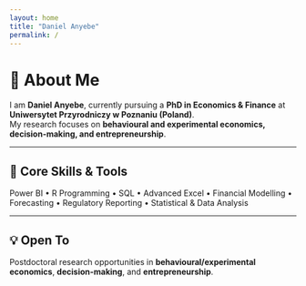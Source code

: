 ```yaml
---
layout: home
title: "Daniel Anyebe"
permalink: /
---
```


# 👋 About Me

I am **Daniel Anyebe**, currently pursuing a **PhD in Economics & Finance** at **Uniwersytet Przyrodniczy w Poznaniu (Poland)**.  
My research focuses on **behavioural and experimental economics, decision-making, and entrepreneurship**.

---

## 💼 Core Skills & Tools
Power BI • R Programming • SQL • Advanced Excel • Financial Modelling • Forecasting • Regulatory Reporting • Statistical & Data Analysis

---

## 💡 Open To
Postdoctoral research opportunities in **behavioural/experimental economics**, **decision-making**, and **entrepreneurship**.

